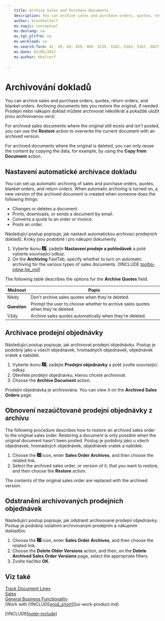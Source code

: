 ```yaml
---
    title: Archive Sales and Purchase Documents
    description: You can archive sales and purchase orders, quotes, return orders, and blanket orders, and restore the originals if needed.
    author: brentholtorf
    ms.topic: conceptual
    ms.devlang: na
    ms.tgt_pltfrm: na
    ms.workload: na
    ms.search.form: 42, 49, 50, 459, 460, 5159, 5162, 5164, 5167, 6627, 6630, 6644, 9305, 9306, 9346, 9347, 9348, 9349
    ms.date: 03/06/2022
    ms.author: bholtorf

---
```

# Archivování dokladů
You can archive sales and purchase orders, quotes, return orders, and blanket orders. Archiving documents lets you restore the original, if needed. Prodejní nebo nákupní doklad můžete archivovat několikrát a pokaždé uložit jinou archivovanou verzi.

For archived sales documents where the original still exists and isn't posted, you can use the **Restore** action to overwrite the current document with an archived version.

For archived documents where the original is deleted, you can only reuse the content by copying the data, for example, by using the **Copy from Document** action.

## Nastavení automatické archivace dokladu

You can set up automatic archiving of sales and purchase orders, quotes, blanket orders, and return orders. When automatic archiving is turned on, a new version of the archived document is created when someone does the following things:

* Changes or deletes a document.
* Prints, downloads, or sends a document by email.
* Converts a quote to an order or invoice.
* Posts an order.

Následující postup popisuje, jak nastavit automatickou archivaci prodejních dokladů. Kroky jsou podobné i pro nákupní dokumenty.

1. Vyberte ikonu ![Žárovky, která otevře funkci Řekněte mi](media/ui-search/search_small.png "Řekněte mi, co chcete dělat"), zadejte **Nastavení prodeje a pohledávek** a poté vyberte související odkaz.
2. On the **Archiving** FastTab, specify whether to turn on automatic archiving for the various types of sales documents. [!INCLUDE [tooltip-inline-tip_md](includes/tooltip-inline-tip_md.md)]

The following table describes the options for the **Archive Quotes** field.

| Možnost | Popis |
|------|-----------|
| Nikdy | Don't archive sales quotes when they're deleted. |
| **Question** | Prompt the user to choose whether to archive sales quotes when they're deleted. |
| Vždy | Archive sales quotes automatically when they're deleted. |

## Archivace prodejní objednávky

Následující postup popisuje, jak archivovat prodejní objednávku. Postup je podobný jako u všech objednávek, hromadných objednávek, objednávek vratek a nabídek.

1. Vyberte ikonu ![Žárovky, která otevře funkci Řekněte mi](media/ui-search/search_small.png "Řekněte mi, co chcete dělat"), zadejte **Prodejní objednávky** a poté zvolte související odkaz.
2. Otevřete prodejní objednávku, kterou chcete archivovat.
3. Choose the **Archive Document** action.

Prodejní objednávka je archivována. You can view it on the **Archived Sales Orders** page.

## Obnovení nezaúčtované prodejní objednávky z archivu

The following procedure describes how to restore an archived sales order to the original sales order. Restoring a document is only possible when the original document hasn't been posted. Postup je podobný jako u všech objednávek, hromadných objednávek, objednávek vratek a nabídek.

1. Choose the ![Lightbulb that opens the Tell Me feature.](media/ui-search/search_small.png "Tell me what you want to do") icon, enter **Sales Order Archives**, and then choose the related link.
2. Select the archived sales order, or version of it, that you want to restore, and then choose the **Restore** action.

The contents of the original sales order are replaced with the archived version.

## Odstranění archivovaných prodejních objednávek

Následující postup popisuje, jak odstranit archivované prodejní objednávky. Postup je podobný ostatním archivovaným prodejním a nákupním dokladům.

1. Choose the ![Lightbulb that opens the Tell Me feature.](media/ui-search/search_small.png "Tell me what you want to do") icon, enter **Sales Order Archives**, and then choose the related link.
2. Choose the **Delete Older Versions** action, and then, on the **Delete Archived Sales Order Versions** page, select the appropriate filters.
3. Zvolte tlačítko **OK**.

## Viz také

[Track Document Lines](across-how-to-track-document-lines.md)  
[Sales](sales-manage-sales.md)  
[General Business Functionality](ui-across-business-areas.md)  
[Work with [!INCLUDE[prod_short](includes/prod_short.md)]](ui-work-product.md)


[!INCLUDE[footer-include](includes/footer-banner.md)]
